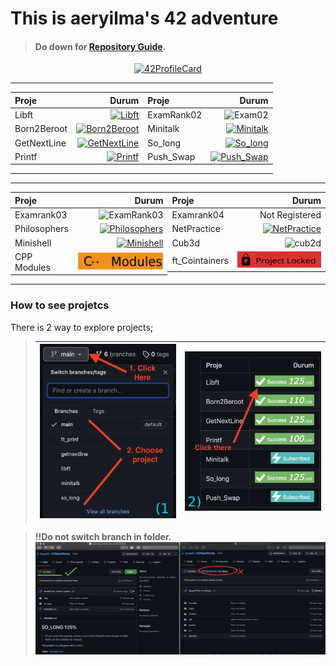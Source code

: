 # **This is aeryilma's 42 adventure**
> #### Do down for [Repository Guide](#how-to-see-projetcs).
<p align="center">
<a href="https://github.com/JaeSeoKim/badge42"><img src="https://badge42.vercel.app/api/v2/cl2clcq4c016009l8uaoijwh3/stats?cursusId=21&coalitionId=233" alt="42ProfileCard"/></a>
</p>

<table width="100%" align="center">
<tr style="display:flex; justify-content:space-around; paddind:0;">
<td style="padding:0; margin:0;">

| Proje | Durum |
| :-	|	-:	|
| Libft | [![Libft](https://badge42.vercel.app/api/v2/cl2clcq4c016009l8uaoijwh3/project/2473081)](https://github.com/kuvarti/42MainWorks/tree/libft)|
| Born2Beroot| [![Born2Beroot](https://badge42.vercel.app/api/v2/cl2clcq4c016009l8uaoijwh3/project/2511701)](https://github.com/kuvarti/42MainWorks/tree/born2beroot)|
| GetNextLine| [![GetNextLine](https://badge42.vercel.app/api/v2/cl2clcq4c016009l8uaoijwh3/project/2510999)](https://github.com/kuvarti/42MainWorks/tree/getnextline)|
| Printf| [![Printf](https://badge42.vercel.app/api/v2/cl2clcq4c016009l8uaoijwh3/project/2511000)](https://github.com/kuvarti/42MainWorks/tree/ft_prinf)|

</td><td style="padding:0; margin:0;">

| Proje | Durum |
| :-	|	-:	|
| ExamRank02| ![Exam02](https://badge42.vercel.app/api/v2/cl2clcq4c016009l8uaoijwh3/project/2587909)|
| Minitalk| [![Minitalk](https://badge42.vercel.app/api/v2/cl2clcq4c016009l8uaoijwh3/project/2556287)](https://github.com/kuvarti/42MainWorks/tree/minitalk)|
| So_long| [![So_long](https://badge42.vercel.app/api/v2/cl2clcq4c016009l8uaoijwh3/project/2538270)](https://github.com/kuvarti/42MainWorks/tree/so_long)|
| Push_Swap| [![Push_Swap](https://badge42.vercel.app/api/v2/cl2clcq4c016009l8uaoijwh3/project/2538179)](https://github.com/kuvarti/42MainWorks/tree/push_swap)|

</td></tr>
</table><table width="100%" align="center">
<tr style="display:flex; justify-content:space-around; paddind:0;">
<td style="padding:0; margin:0;">

|Proje| Durum|
|:-|-:|
|Examrank03|![ExamRank03](https://badge42.vercel.app/api/v2/cl2clcq4c016009l8uaoijwh3/project/2706749)|
| Philosophers | [![Philosophers](https://badge42.vercel.app/api/v2/cl2clcq4c016009l8uaoijwh3/project/2706478)](https://github.com/kuvarti/42MainWorks/tree/philosophers)|
|Minishell| [![Minishell](https://badge42.vercel.app/api/v2/cl2clcq4c016009l8uaoijwh3/project/2710052)](https://github.com/kuvarti/minishell) |
|CPP Modules|  [![Philosophers](./img/cppmodules.svg)](https://github.com/kuvarti/42MainWorks/tree/cpp-modules)|

</td><td style="padding:0; margin:0;">

|Proje| Durum|
|:-|-:|
|Examrank04| Not Registered|
|NetPractice| [![NetPractice](https://badge42.vercel.app/api/v2/cl2clcq4c016009l8uaoijwh3/project/2925969)](https://github.com/kuvarti/42MainWorks/tree/net-practice)|
|Cub3d| ![cub2d](https://badge42.vercel.app/api/v2/cl2clcq4c016009l8uaoijwh3/project/2927486) |
|ft_Cointainers| ![Locked](./img/locked.svg) |

</td>


</tr>
</table>


### **How to see projetcs**
There is 2 way to explore projects;

>|![](./img/howto.png)|![](./img/howto2.png)|
>|:-|-:|

> **!!Do not switch branch in folder.**
![notto](./img/example.png)

